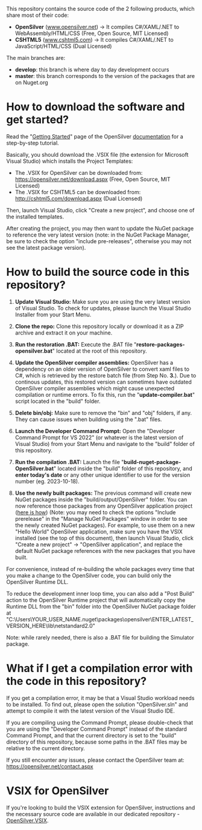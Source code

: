 This repository contains the source code of the 2 following products, which share most of their code:
- **OpenSilver** (www.opensilver.net) &rarr; It compiles C#/XAML/.NET to WebAssembly/HTML/CSS (Free, Open Source, MIT Licensed)
- **CSHTML5** (www.cshtml5.com) &rarr; It compiles C#/XAML/.NET to JavaScript/HTML/CSS (Dual Licensed)

The main branches are:
- **develop**: this branch is where day to day development occurs
- **master**: this branch corresponds to the version of the packages that are on Nuget.org


# How to download the software and get started?

Read the "[Getting Started](http://doc.opensilver.net/documentation/general/getting-started-tour.html)" page of the OpenSilver [documentation](http://doc.opensilver.net/) for a step-by-step tutorial.

Basically, you should download the .VSIX file (the extension for Microsoft Visual Studio) which installs the Project Templates:
- The .VSIX for OpenSilver can be downloaded from: https://opensilver.net/download.aspx (Free, Open Source, MIT Licensed)
- The .VSIX for CSHTML5 can be downloaded from: http://cshtml5.com/download.aspx (Dual Licensed)

Then, launch Visual Studio, click "Create a new project", and choose one of the installed templates.

After creating the project, you may then want to update the NuGet package to reference the very latest version (note: in the NuGet Package Manager, be sure to check the option "include pre-releases", otherwise you may not see the latest package version).



# How to build the source code in this repository?

1. **Update Visual Studio:** Make sure you are using the very latest version of Visual Studio. To check for updates, please launch the Visual Studio Installer from your Start Menu.

2. **Clone the repo:** Clone this repository locally or download it as a ZIP archive and extract it on your machine.

3. **Run the restoration .BAT:** Execute the .BAT file "**restore-packages-opensilver.bat**" located at the root of this repository.

4. **Update the OpenSilver compiler assemblies:** OpenSilver has a dependency on an older version of OpenSilver to convert xaml files to C#, which is retrieved by the restore batch file (from Step No. **3.**). 
Due to continous updates, this restored version can sometimes have outdated OpenSilver compiler assemblies which might cause unexpected compilation or runtime errors. To fix this, run the "**update-compiler.bat**" script located in the "build" folder.

5. **Delete bin/obj:** Make sure to remove the "bin" and "obj" folders, if any. They can cause issues when building using the ".bat" files.

6. **Launch the Developer Command Prompt:** Open the "Developer Command Prompt for VS 2022" (or whatever is the latest version of Visual Studio) from your Start Menu and navigate to the "build" folder of this repository.

7. **Run the compilation .BAT:** Launch the file "**build-nuget-package-OpenSilver.bat**" located inside the "build" folder of this repository, and **enter today's date** or any other unique identifier to use for the version number (eg. 2023-10-18).

8. **Use the newly built packages:** The previous command will create new NuGet packages inside the "build/output/OpenSilver" folder. You can now reference those packages from any OpenSilver application project ([here is how](https://stackoverflow.com/a/55167481/17088417)) (Note: you may need to check the options "Include prerelease" in the "Manage NuGet Packages" window in order to see the newly created NuGet packages). For example, to use them on a new "Hello World" OpenSilver application, make sure you have the VSIX installed (see the top of this document), then launch Visual Studio, click "Create a new project" -> "OpenSilver application", and replace the default NuGet package references with the new packages that you have built.
  
For convenience, instead of re-building the whole packages every time that you make a change to the OpenSilver code, you can build only the OpenSilver Runtime DLL.
  
To reduce the development inner loop time, you can also add a "Post Build" action to the OpenSilver Runtime project that will automatically copy the Runtime DLL from the "bin" folder into the OpenSilver NuGet package folder at "C:\Users\YOUR_USER_NAME\.nuget\packages\opensilver\ENTER_LATEST_VERSION_HERE\lib\netstandard2.0\"

Note: while rarely needed, there is also a .BAT file for building the Simulator package.

# What if I get a compilation error with the code in this repository?

If you get a compilation error, it may be that a Visual Studio workload needs to be installed. To find out, please open the solution "OpenSilver.sln" and attempt to compile it with the latest version of the Visual Studio IDE.

If you are compiling using the Command Prompt, please double-check that you are using the "Developer Command Prompt" instead of the standard Command Prompt, and that the current directory is set to the "build" directory of this repository, because some paths in the .BAT files may be relative to the current directory.

If you still encounter any issues, please contact the OpenSilver team at: https://opensilver.net/contact.aspx

# VSIX for OpenSilver

If you're looking to build the VSIX extension for OpenSilver, instructions and the necessary source code are available in our dedicated repository - [OpenSilver.VSIX](https://github.com/OpenSilver/OpenSilver.VSIX).